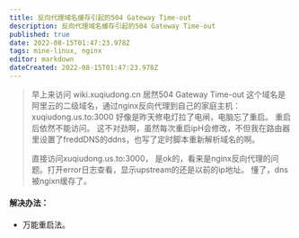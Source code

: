 ```yaml
---
title: 反向代理域名缓存引起的504 Gateway Time-out
description: 反向代理域名缓存引起的504 Gateway Time-out
published: true
date: 2022-08-15T01:47:23.978Z
tags: mine-linux, nginx
editor: markdown
dateCreated: 2022-08-15T01:47:23.978Z
---
```



>    早上来访问 wiki.xuqiudong.cn 居然504 Gateway Time-out
 这个域名是阿里云的二级域名，通过nginx反向代理到自己的家庭主机：xuqiudong.us.to:3000
 好像是昨天修电灯拉了电闸，电脑忘了重启。
 重启后依然不能访问。 这不对劲啊，虽然每次重启ipH会修改，不但我在路由器里设置了freddDNS的ddns，也写了定时脚本重新解析域名的啊。
 > 
 > 直接访问xuqiudong.us.to:3000， 是ok的，看来是nginx反向代理的问题。打开error日志查看，显示upstream的还是以前的ip地址。 懂了，dns被ngixn缓存了。
 
 
 #### 解决办法：
 - 万能重启法。
